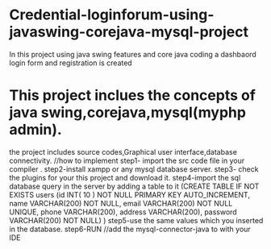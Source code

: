 # Credential-loginforum-using-javaswing-corejava-mysql-project
In this project using java swing features and core java coding a dashbaord login form and registration is created
# This project inclues the concepts of java swing,corejava,mysql(myphp admin).
the project includes source codes,Graphical user interface,database connectivity.
//how to implement
step1- import the src code file in your compiler .
step2-install xampp or any mysql database server.
step3- check the plugins for your this project and download it.
step4-import the sql database query in the server by adding a table to it
(CREATE TABLE IF NOT EXISTS users (id INT( 10 ) NOT NULL PRIMARY KEY AUTO_INCREMENT, name VARCHAR(200) NOT NULL, email VARCHAR(200) NOT NULL UNIQUE, 
phone VARCHAR(200), address VARCHAR(200), password VARCHAR(200) NOT NULL) )
 step5-use the same values which you inserted in the database.
 step6-RUN
//add the mysql-connector-java to with your IDE

